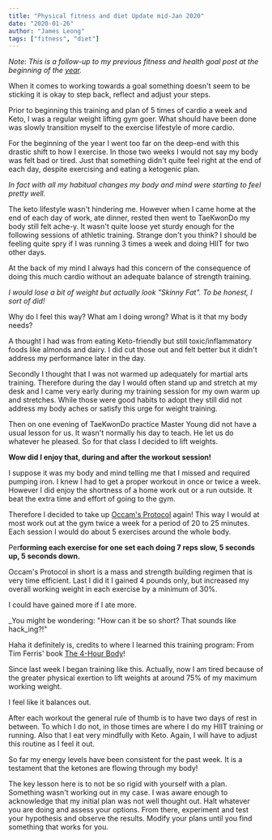 ```yaml
---
title: "Physical fitness and diet Update mid-Jan 2020"
date: "2020-01-26"
author: "James Leong"
tags: ["fitness", "diet"]
---
```


_Note: This is a follow-up to my previous fitness and health goal post at the beginning of the [year](https://pacedprogress.com/clean-keto-cutting-journey/)._

When it comes to working towards a goal something doesn't seem to be sticking it is okay to step back, reflect and adjust your steps.

Prior to beginning this training and plan of 5 times of cardio a week and Keto, I was a regular weight lifting gym goer. What should have been done was slowly transition myself to the exercise lifestyle of more cardio.

For the beginning of the year I went too far on the deep-end with this drastic shift to how I exercise. In those two weeks I would not say my body was felt bad or tired. Just that something didn't quite feel right at the end of each day, despite exercising and eating a ketogenic plan.

_In fact with all my habitual changes my body and mind were starting to feel pretty well._

The keto lifestyle wasn't hindering me. However when I came home at the end of each day of work, ate dinner, rested then went to TaeKwonDo my body still felt ache-y. It wasn't quite loose yet sturdy enough for the following sessions of athletic training. Strange don't you think? I should be feeling quite spry if I was running 3 times a week and doing HIIT for two other days.

At the back of my mind I always had this concern of the consequence of doing this much cardio without an adequate balance of strength training.

_I would lose a bit of weight but actually look "Skinny Fat". To be honest, I sort of did!_

Why do I feel this way? What am I doing wrong? What is it that my body needs?

A thought I had was from eating Keto-friendly but still toxic/inflammatory foods like almonds and dairy. I did cut those out and felt better but it didn't address my performance later in the day.

Secondly I thought that I was not warmed up adequately for martial arts training. Therefore during the day I would often stand up and stretch at my desk and I came very early during my training session for my own warm up and stretches. While those were good habits to adopt they still did not address my body aches or satisfy this urge for weight training.

Then on one evening of TaeKwonDo practice Master Young did not have a usual lesson for us. It wasn't normally his day to teach. He let us do whatever he pleased. So for that class I decided to lift weights.

**Wow did I enjoy that, during and after the workout session!**

I suppose it was my body and mind telling me that I missed and required pumping iron. I knew I had to get a proper workout in once or twice a week. However I did enjoy the shortness of a home work out or a run outside. It beat the extra time and effort of going to the gym.

Therefore I decided to take up [Occam's Protocol](https://www.occamsprotocol.com/) again! This way I would at most work out at the gym twice a week for a period of 20 to 25 minutes. Each session I would do about 5 exercises around the whole body.

Per**forming each exercise for one set each doing 7 reps slow, 5 seconds up, 5 seconds down.**

Occam's Protocol in short is a mass and strength building regimen that is very time efficient. Last I did it I gained 4 pounds only, but increased my overall working weight in each exercise by a minimum of 30%.

I could have gained more if I ate more.

_You might be wondering: "How can it be so short? That sounds like hack_ing?!"

Haha it definitely is, credits to where I learned this training program: From Tim Ferris' book [The 4-Hour Body](https://fourhourbody.com/)!

Since last week I began training like this. Actually, now I am tired because of the greater physical exertion to lift weights at around 75% of my maximum working weight.

I feel like it balances out.

After each workout the general rule of thumb is to have two days of rest in between. To which I do not, in those times are where I do my HIIT training or running. Also that I eat very mindfully with Keto. Again, I will have to adjust this routine as I feel it out.

So far my energy levels have been consistent for the past week. It is a testament that the ketones are flowing through my body!

The key lesson here is to not be so rigid with yourself with a plan. Something wasn't working out in my case. I was aware enough to acknowledge that my initial plan was not well thought out. Halt whatever you are doing and assess your options. From there, experiment and test your hypothesis and observe the results. Modify your plans until you find something that works for you.
